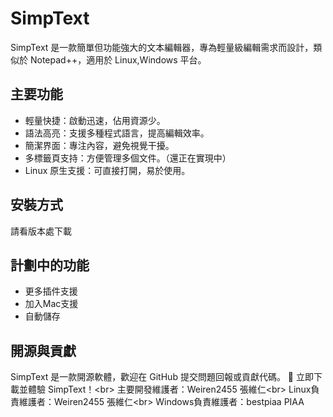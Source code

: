 # SimpText
SimpText 是一款簡單但功能強大的文本編輯器，專為輕量級編輯需求而設計，類似於 Notepad++，適用於 Linux,Windows 平台。

## 主要功能
- 輕量快捷：啟動迅速，佔用資源少。
- 語法高亮：支援多種程式語言，提高編輯效率。
- 簡潔界面：專注內容，避免視覺干擾。
- 多標籤頁支持：方便管理多個文件。（還正在實現中）
- Linux 原生支援：可直接打開，易於使用。

## 安裝方式
請看版本處下載
## 計劃中的功能
- 更多插件支援
- 加入Mac支援
- 自動儲存

## 開源與貢獻
SimpText 是一款開源軟體，歡迎在 GitHub 提交問題回報或貢獻代碼。
🚀 立即下載並體驗 SimpText！<br\>
主要開發維護者：Weiren2455 張維仁<br\>
Linux負責維護者：Weiren2455 張維仁<br\>
Windows負責維護者：bestpiaa PIAA
